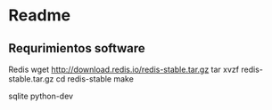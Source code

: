 # Readme
## Requrimientos software

Redis
wget http://download.redis.io/redis-stable.tar.gz
tar xvzf redis-stable.tar.gz
cd redis-stable
make

sqlite
python-dev